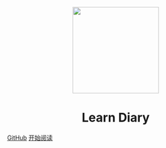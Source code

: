 <p align="center">
<img src="#" width="200" height="200"/>
</p>
<h1 align="center">Learn Diary</h1>

[GitHub](https://github.com/Lazybones3/LearningDiary)
[开始阅读](#LearningDiary)
